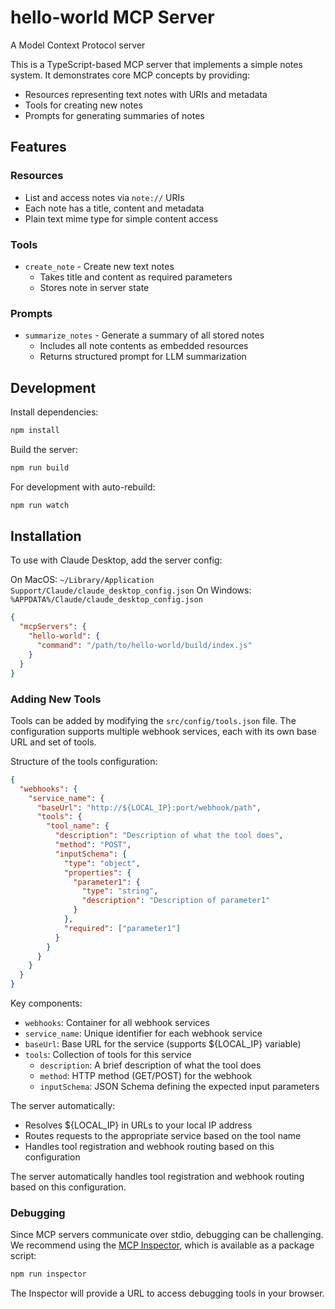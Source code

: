 # hello-world MCP Server

A Model Context Protocol server

This is a TypeScript-based MCP server that implements a simple notes system. It demonstrates core MCP concepts by providing:

- Resources representing text notes with URIs and metadata
- Tools for creating new notes
- Prompts for generating summaries of notes

## Features

### Resources
- List and access notes via `note://` URIs
- Each note has a title, content and metadata
- Plain text mime type for simple content access

### Tools
- `create_note` - Create new text notes
  - Takes title and content as required parameters
  - Stores note in server state

### Prompts
- `summarize_notes` - Generate a summary of all stored notes
  - Includes all note contents as embedded resources
  - Returns structured prompt for LLM summarization

## Development

Install dependencies:
```bash
npm install
```

Build the server:
```bash
npm run build
```

For development with auto-rebuild:
```bash
npm run watch
```

## Installation

To use with Claude Desktop, add the server config:

On MacOS: `~/Library/Application Support/Claude/claude_desktop_config.json`
On Windows: `%APPDATA%/Claude/claude_desktop_config.json`

```json
{
  "mcpServers": {
    "hello-world": {
      "command": "/path/to/hello-world/build/index.js"
    }
  }
}
```

### Adding New Tools

Tools can be added by modifying the `src/config/tools.json` file. The configuration supports multiple webhook services, each with its own base URL and set of tools.

Structure of the tools configuration:

```json
{
  "webhooks": {
    "service_name": {
      "baseUrl": "http://${LOCAL_IP}:port/webhook/path",
      "tools": {
        "tool_name": {
          "description": "Description of what the tool does",
          "method": "POST",
          "inputSchema": {
            "type": "object",
            "properties": {
              "parameter1": {
                "type": "string",
                "description": "Description of parameter1"
              }
            },
            "required": ["parameter1"]
          }
        }
      }
    }
  }
}
```

Key components:
- `webhooks`: Container for all webhook services
- `service_name`: Unique identifier for each webhook service
- `baseUrl`: Base URL for the service (supports ${LOCAL_IP} variable)
- `tools`: Collection of tools for this service
  - `description`: A brief description of what the tool does
  - `method`: HTTP method (GET/POST) for the webhook
  - `inputSchema`: JSON Schema defining the expected input parameters

The server automatically:
- Resolves ${LOCAL_IP} in URLs to your local IP address
- Routes requests to the appropriate service based on the tool name
- Handles tool registration and webhook routing based on this configuration

The server automatically handles tool registration and webhook routing based on this configuration.

### Debugging

Since MCP servers communicate over stdio, debugging can be challenging. We recommend using the [MCP Inspector](https://github.com/modelcontextprotocol/inspector), which is available as a package script:

```bash
npm run inspector
```

The Inspector will provide a URL to access debugging tools in your browser.
